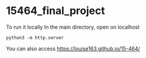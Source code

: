 # 15464_final_project

To run it locally
In the main directory, open on localhost

```python3
python3 -m http.server
```

You can also access https://louise163.github.io/15-464/
